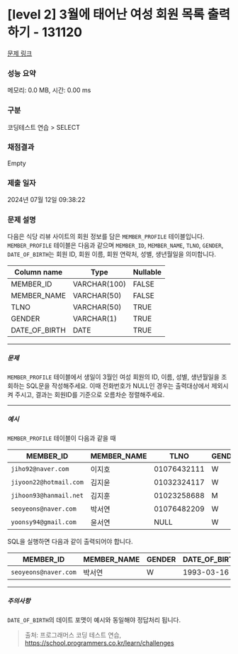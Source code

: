 # [level 2] 3월에 태어난 여성 회원 목록 출력하기 - 131120 

[문제 링크](https://school.programmers.co.kr/learn/courses/30/lessons/131120?language=mysql) 

### 성능 요약

메모리: 0.0 MB, 시간: 0.00 ms

### 구분

코딩테스트 연습 > SELECT

### 채점결과

Empty

### 제출 일자

2024년 07월 12일 09:38:22

### 문제 설명

<p>다음은 식당 리뷰 사이트의 회원 정보를 담은 <code>MEMBER_PROFILE</code> 테이블입니다. <code>MEMBER_PROFILE</code> 테이블은 다음과 같으며 <code>MEMBER_ID</code>, <code>MEMBER_NAME</code>, <code>TLNO</code>, <code>GENDER</code>, <code>DATE_OF_BIRTH</code>는 회원 ID, 회원 이름, 회원 연락처, 성별, 생년월일을 의미합니다.</p>
<table class="table">
        <thead><tr>
<th>Column name</th>
<th>Type</th>
<th>Nullable</th>
</tr>
</thead>
        <tbody><tr>
<td>MEMBER_ID</td>
<td>VARCHAR(100)</td>
<td>FALSE</td>
</tr>
<tr>
<td>MEMBER_NAME</td>
<td>VARCHAR(50)</td>
<td>FALSE</td>
</tr>
<tr>
<td>TLNO</td>
<td>VARCHAR(50)</td>
<td>TRUE</td>
</tr>
<tr>
<td>GENDER</td>
<td>VARCHAR(1)</td>
<td>TRUE</td>
</tr>
<tr>
<td>DATE_OF_BIRTH</td>
<td>DATE</td>
<td>TRUE</td>
</tr>
</tbody>
      </table>
<hr>

<h5>문제</h5>

<p><code>MEMBER_PROFILE</code> 테이블에서 생일이 3월인 여성 회원의 ID, 이름, 성별, 생년월일을 조회하는 SQL문을 작성해주세요. 이때 전화번호가 NULL인 경우는 출력대상에서 제외시켜 주시고, 결과는 회원ID를 기준으로 오름차순 정렬해주세요. </p>

<hr>

<h5>예시</h5>

<p><code>MEMBER_PROFILE</code> 테이블이 다음과 같을 때</p>
<table class="table">
        <thead><tr>
<th>MEMBER_ID</th>
<th>MEMBER_NAME</th>
<th>TLNO</th>
<th>GENDER</th>
<th>DATE_OF_BIRTH</th>
</tr>
</thead>
        <tbody><tr>
<td><code>jiho92@naver.com</code></td>
<td>이지호</td>
<td>01076432111</td>
<td>W</td>
<td>1992-02-12</td>
</tr>
<tr>
<td><code>jiyoon22@hotmail.com</code></td>
<td>김지윤</td>
<td>01032324117</td>
<td>W</td>
<td>1992-02-22</td>
</tr>
<tr>
<td><code>jihoon93@hanmail.net</code></td>
<td>김지훈</td>
<td>01023258688</td>
<td>M</td>
<td>1993-02-23</td>
</tr>
<tr>
<td><code>seoyeons@naver.com</code></td>
<td>박서연</td>
<td>01076482209</td>
<td>W</td>
<td>1993-03-16</td>
</tr>
<tr>
<td><code>yoonsy94@gmail.com</code></td>
<td>윤서연</td>
<td>NULL</td>
<td>W</td>
<td>1994-03-19</td>
</tr>
</tbody>
      </table>
<p>SQL을 실행하면 다음과 같이 출력되어야 합니다.</p>
<table class="table">
        <thead><tr>
<th>MEMBER_ID</th>
<th>MEMBER_NAME</th>
<th>GENDER</th>
<th>DATE_OF_BIRTH</th>
</tr>
</thead>
        <tbody><tr>
<td><code>seoyeons@naver.com</code></td>
<td>박서연</td>
<td>W</td>
<td>1993-03-16</td>
</tr>
</tbody>
      </table>
<hr>

<h5>주의사항</h5>

<p><code>DATE_OF_BIRTH</code>의 데이트 포맷이 예시와 동일해야 정답처리 됩니다.</p>


> 출처: 프로그래머스 코딩 테스트 연습, https://school.programmers.co.kr/learn/challenges
